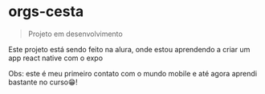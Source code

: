 # orgs-cesta
> Projeto em desenvolvimento

Este projeto está sendo feito na alura, onde estou aprendendo a criar um app react native com o expo

Obs: este é meu primeiro contato com o mundo mobile e até agora aprendi bastante no curso😁!
